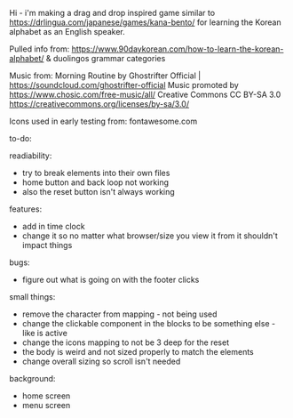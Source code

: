 Hi - i'm making a drag and drop inspired game similar to https://drlingua.com/japanese/games/kana-bento/ for learning the Korean alphabet as an English speaker. 

Pulled info from:
https://www.90daykorean.com/how-to-learn-the-korean-alphabet/
& duolingos grammar categories

Music from:
Morning Routine by Ghostrifter Official | https://soundcloud.com/ghostrifter-official
Music promoted by https://www.chosic.com/free-music/all/
Creative Commons CC BY-SA 3.0
https://creativecommons.org/licenses/by-sa/3.0/
 

Icons used in early testing from:
fontawesome.com


to-do:

readiability:
- try to break elements into their own files
- home button and back loop not working
- also the reset button isn't always working 

features:
- add in time clock
- change it so no matter what browser/size you view it from it shouldn't impact things

bugs:
- figure out what is going on with the footer clicks

small things:
- remove the character from mapping - not being used
- change the clickable component in the blocks to be something else - like is active
- change the icons mapping to not be 3 deep for the reset 
- the body is weird and not sized properly to match the elements
- change overall sizing so scroll isn't needed


background:
- home screen
- menu screen